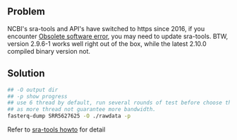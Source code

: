 ## Problem

NCBI's sra-tools and API's have switched to https since 2016, if you encounter [Obsolete software error](https://github.com/ncbi/sra-tools/wiki/Obsolete-software), you may need to update sra-tools. BTW, version 2.9.6-1 works well right out of the box, while the latest 2.10.0 compiled binary version not.

## Solution

```bash
## -O output dir
## -p show progress
## use 6 thread by default, run several rounds of test before choose the increase this
## as more thread not guarantee more bandwidth.
fasterq-dump SRR5627625 -O ./rawdata -p
```

Refer to [sra-tools howto](https://github.com/ncbi/sra-tools/wiki/HowTo:-fasterq-dump) for detail